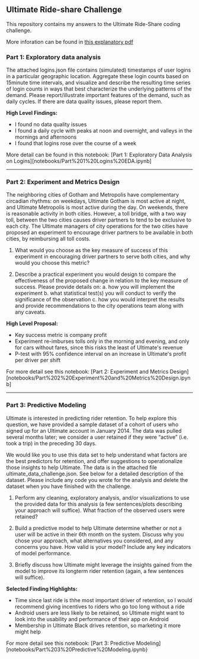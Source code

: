 ## Ultimate Ride-share Challenge

This repository contains my answers to the Ultimate Ride-Share coding challenge.

More inforation can be found in [this explanatory pdf](ultimate_data_science_challenge.pdf)

### Part 1: Exploratory data analysis ###

The attached logins.json file contains (simulated) timestamps of user logins in a particular geographic location. Aggregate these login counts based on 15minute time intervals, and visualize and describe the resulting time series of login counts in ways that best characterize the underlying patterns of the demand. Please report/illustrate important features of the demand, such as daily cycles. If there are data quality issues, please report them.

__High Level Findings:__
* I found no data quality issues
* I found a daily cycle with peaks at noon and overnight, and valleys in the mornings and afternoons
* I found that logins rose over the course of a week

More detail can be found in this notebook: [Part 1: Exploratory Data Analysis on Logins][notebooks/Part%201%20Logins%20EDA.ipynb]

-------------

### Part 2: Experiment and Metrics Design ###

The neighboring cities of Gotham and Metropolis have complementary circadian rhythms: on weekdays, Ultimate Gotham is most active at night, and Ultimate Metropolis is most active during the day. On weekends, there is reasonable activity in both cities. However, a toll bridge, with a two way toll, between the two cities causes driver partners to tend to be exclusive to each city. The Ultimate managers of city operations for the two cities have proposed an experiment to encourage driver partners to be available in both cities, by reimbursing all toll costs.

1. What would you choose as the key measure of success of this experiment in encouraging driver partners to serve both cities, and why would you choose this metric?

2. Describe a practical experiment you would design to compare the effectiveness of the proposed change in relation to the key measure of success. Please provide details on:
a. how you will implement the experiment
b. what statistical test(s) you will conduct to verify the significance of the observation
c. how you would interpret the results and provide recommendations to the city operations team along with any caveats.

__High Level Proposal:__
* Key success metric is company profit
* Experiment re-imburses tolls only in the morning and evening, and only for cars without fares, since this risks the least of Ultimate's revenue
* P-test with 95% confidence interval on an increase in Ultimate's profit per driver per shift

For more detail see this notebook: [Part 2: Experiment and Metrics Design][notebooks/Part%202%20Experiment%20and%20Metrics%20Design.ipynb]

-------------

### Part 3: Predictive Modeling ###

Ultimate is interested in predicting rider retention. To help explore this question, we have provided a sample dataset of a cohort of users who signed up for an Ultimate account in January 2014. The data was pulled several months later; we consider a user retained if they were “active” (i.e. took a trip) in the preceding 30 days.

We would like you to use this data set to help understand what factors are the best predictors for retention, and offer suggestions to operationalize those insights to help Ultimate. The data is in the attached file ultimate_data_challenge.json. See below for a detailed
description of the dataset. Please include any code you wrote for the analysis and delete the dataset when you have finished with the challenge.

1. Perform any cleaning, exploratory analysis, and/or visualizations to use the provided data for this analysis (a few sentences/plots describing your approach will suffice). What fraction of the observed users were retained?

2. Build a predictive model to help Ultimate determine whether or not a user will be active in their 6th month on the system. Discuss why you chose your approach, what alternatives you considered, and any concerns you have. How valid is your model? Include any key indicators of model performance.

3. Briefly discuss how Ultimate might leverage the insights gained from the model to improve its longterm rider retention (again, a few sentences will suffice).

__Selected Finding Highlights:__
* Time since last ride is thhe most important driver of retention, so I would recommend giving incentives to riders who go too long without a ride
* Android users are less likely to be retained, so Ultimate might want to look into the usability and performance of their app on Android
* Membership in Ultimate Black drives retention, so marketing it more might help

For more detail see this notebook: [Part 3: Predictive Modeling][notebooks/Part%203%20Predictive%20Modeling.ipynb}
